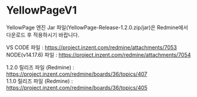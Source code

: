 # YellowPageV1

<!-- 
### <span class="github-emoji" style="background-image: url(https://github.githubassets.com/images/icons/emoji/unicode/26a0.png?v8)" data-src="https://github.githubassets.com/images/icons/emoji/unicode/26a0.png?v8">⚠</span> **이클립스 Poll시 Master이 아닌 Tag를 버전에 맞게 Pull하시는것을 권장드립니다.** </br>

### <span class="github-emoji" style="background-image: url(https://github.githubassets.com/images/icons/emoji/unicode/26a0.png?v8)" data-src="https://github.githubassets.com/images/icons/emoji/unicode/26a0.png?v8">⚠</span> **엔진 Jar 파일 적용 방법** </br>
YellowPage 엔진 Jar 파일(YellowPage-Release-1.2.0.zip/jar)은 Redmine에서 다운로드 후 적용하시기 바랍니다.</br>
-->

YellowPage 엔진 Jar 파일(YellowPage-Release-1.2.0.zip/jar)은 Redmine에서 다운로드 후 적용하시기 바랍니다.</br>

VS CODE 파일 : https://project.inzent.com/redmine/attachments/7053 </br>
NODE(v14.17.6) 파일 : https://project.inzent.com/redmine/attachments/7054 </br>

1.2.0 릴리즈 파일 (Redmine) : https://project.inzent.com/redmine/boards/36/topics/407 </br>
1.1.0 릴리즈 파일 (Redmine) : https://project.inzent.com/redmine/boards/36/topics/405 </br>
